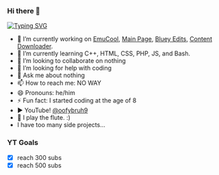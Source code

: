 ### Hi there 👋
[![Typing SVG](https://readme-typing-svg.herokuapp.com?font=Nunito&weight=900&size=24&pause=1000&color=00AC00&center=true&vCenter=true&width=540&lines=Welcome+to+the+oofybruh9+Homepage!;Here+i+make+side+projects+that+nobody+will+use;I+have+a+YouTube+%40oofybruh9;bye)](https://git.io/typing-svg)

- 🔭 I’m currently working on [EmuCool](https://github.com/oofybruh9/EmuCool), [Main Page](https://github.com/oofybruh9/oofybruh9.github.io), [Bluey Edits](https://blueyeditplus.rf.gd/), [Content Downloader](https://github.com/oofybruh9/Content-Downloader).
- 🌱 I’m currently learning C++, HTML, CSS, PHP, JS, and Bash.
- 👯 I’m looking to collaborate on nothing
- 🤔 I’m looking for help with coding
- 💬 Ask me about nothing
- 📫 How to reach me: NO WAY
- 😄 Pronouns: he/him
- ⚡ Fun fact: I started coding at the age of 8
- ▶️ YouTube! [@oofybruh9](https://youtube.com/@oofybruh9)
- 🎵 I play the flute. :)
- I have too many side projects...

### YT Goals
  - [x] reach 300 subs
  - [x] reach 500 subs
